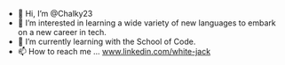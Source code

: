 - 👋 Hi, I’m @Chalky23
- 👀 I’m interested in learning a wide variety of new languages to embark on a new career in tech.
- 🌱 I’m currently learning with the School of Code.
- 📫 How to reach me ... www.linkedin.com/white-jack

<!---
Chalky23/Chalky23 is a ✨ special ✨ repository because its `README.md` (this file) appears on your GitHub profile.
You can click the Preview link to take a look at your changes.
--->
